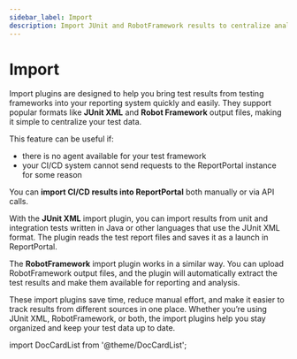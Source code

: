 ```yaml
---
sidebar_label: Import
description: Import JUnit and RobotFramework results to centralize analysis in ReportPortal. Simplify reporting, reduce manual work, and keep your automation test report current.
---
```


# Import

Import plugins are designed to help you bring test results from testing frameworks into your reporting system quickly and easily. They support popular formats like **JUnit XML** and **Robot Framework** output files, making it simple to centralize your test data.

This feature can be useful if:

* there is no agent available for your test framework
* your CI/CD system cannot send requests to the ReportPortal instance for some reason

You can **import CI/CD results into ReportPortal** both manually or via API calls.

With the **JUnit XML** import plugin, you can import results from unit and integration tests written in Java or other languages that use the JUnit XML format. The plugin reads the test report files and saves it as a launch in ReportPortal.

The **RobotFramework** import plugin works in a similar way. You can upload RobotFramework output files, and the plugin will automatically extract the test results and make them available for reporting and analysis.

These import plugins save time, reduce manual effort, and make it easier to track results from different sources in one place. Whether you’re using JUnit XML, RobotFramework, or both, the import plugins help you stay organized and keep your test data up to date.

import DocCardList from '@theme/DocCardList';

<DocCardList />
